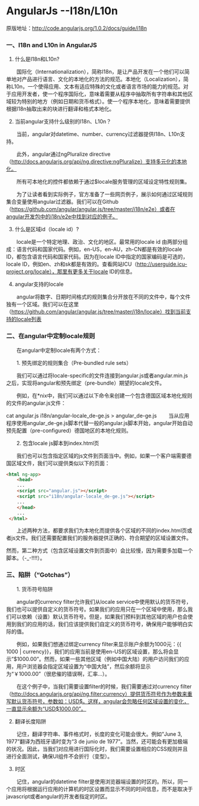 # AngularJs --I18n/L10n
原版地址：http://code.angularjs.org/1.0.2/docs/guide/i18n

 

### 一、I18n and L10n in AngularJS

1. 什么是I18n和L10n?

　　国际化（Internationalization），简称I18n，是让产品开发在一个他们可以简单地对产品进行语言、文化的本地化的方法的规范。本地化（Localization），简称L10n，一个使得应用、文本有适应特殊的文化或者语言市场的能力的规范。对于应用开发者，使一个程序国际化，意味着需要从程序中抽取所有字符串和其他区域较为特别的地方（例如日期和货币格式）。使一个程序本地化，意味着需要提供根据I18n抽取出来的块进行翻译和格式本地化。

2. 当前angular支持什么级别的I18n、L10n？

　　当前，angular对datetime、number、currency过滤器提供I18n、L10n支持。

　　此外，angular通过ngPluralize directive（http://docs.angularjs.org/api/ng.directive:ngPluralize）支持多元化的本地化。

　　所有可本地化的控件都依赖于通过$locale服务管理的区域设定特性规则集。

　　为了让读者看到实际例子，官方准备了一些网页例子，展示如何通过区域规则集合变量使用angular过滤器。我们可以在Github（https://github.com/angular/angular.js/tree/master/i18n/e2e）或者在angular开发包中的i18n/e2e中找到对应的例子。

3. 什么是区域id（locale id）?

　　locale是一个特定地理、政治、文化的地区。最常用的locale id 由两部分组成：语言代码和国家代码。例如，en-US，en-AU，zh-CN都是有效的locale ID，都包含语言代码和国家代码。因为在locale ID中指定的国家编码是可选的，locale ID，例如en、zh和sk都是有效的。查看网站ICU（http://userguide.icu-project.org/locale），那里有更多关于locale ID的信息。

4. angular支持的locale

　　angular将数字、日期时间格式的规则集合分开放在不同的文件中，每个文件独有一个区域。我们可以在这里（https://github.com/angular/angular.js/tree/master/i18n/locale）找到当前支持的locale列表

 

### 二、在angular中定制locale规则

　　在angular中定制locale有两个方式：

　　1. 预先绑定的规则集合（Pre-bundled rule sets）

　　我们可以通过将locale-specific的文件连接到angular.js或者angular.min.js之后，实现将angular和预先绑定（pre-bundle）期望的locale文件。

　　例如，在*nix中，我们可以通过以下命令来创建一个包含德国区域本地化规则的文件的angular.js文件：

cat angular.js i18n/angular-locale_de-ge.js > angular_de-ge.js
　　当从应用程序使用angular_de-ge.js脚本代替一般的angular.js脚本开始，angular开始自动预先配置（pre-configured）德国地区的本地化规则。

　　2. 包含locale js脚本到index.html页

　　我们也可以包含指定区域的js文件到页面当中。例如，如果一个客户端需要德国区域文件，我们可以提供类似以下的页面：

``` html
<html ng-app>
    <head>
    ...
    <script src="angular.js"></script>
    <script src="i18n/angular-locale_de-ge.js"></script>
    ...
    </head>
    ...
 </html>
```
　　上述两种方法，都要求我们为本地化而提供各个区域的不同的index.html页或者js文件。我们还需要配置我们的服务器提供正确的、符合期望的区域设置文件。

然而，第二种方式（包含区域设置文件到页面中）会比较慢，因为需要多加载一个脚本。（-_-!!!!）。

### 三、陷阱（“Gotchas”）

　　1. 货币符号陷阱

　　angular的currency filter允许我们从locale service中使用默认的货币符号，我们也可以提供自定义的货币符号。如果我们的应用只在一个区域中使用，那么我们可以依赖（设置）默认货币符号。但是，如果我们预料到其他区域的用户也会使用到我们的应用的话，我们应该提供我们自定义的货币符号，确保用户能够明白实际的值。

　　例如，如果我们想通过绑定currency filter来显示账户余额为1000元：{{ 1000 | currency}}，我们的应用当前是使用en-US的区域设置，那么将会显示”$1000.00”。然而，如果一些其他区域（例如中国大陆）的用户访问我们的应用，用户浏览器会指定区域设置为“中国大陆”，然后余额将显示为“￥1000.00”（很悲催的错误啊，汇率...）。

　　在这个例子中，当我们需要设置filter的时候，我们需要通过对currency filter（http://docs.angularjs.org/api/ng.filter:currency）提供货币符号作为参数来重写默认货币符号，参数如：USD$。这样，angular会忽略任何区域设置的变化，一直显示余额为“USD$1000.00”。

2. 翻译长度陷阱

　　记住，翻译字符串、事件格式时，长度的变化可能会很大。例如“June 3, 1977”翻译为西班牙语时变为“3 de junio de 1977”。当然，还可能会有更加极端的状况。因此，当我们对应用进行国际化时，我们需要设置相应的CSS规则并且进行全面测试，确保UI组件不会折行（变型）。

3. 时区

　　记住，angular的datetime filter是使用浏览器端设置的时区的。所以，同一个应用将根据运行应用的计算机的时区设置而显示不同的时间信息，而不是取决于javascript或者angular的开发者指定的时区。